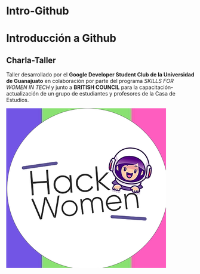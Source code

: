 # Intro-Github

# Introducción a Github

## Charla-Taller
Taller desarrollado por el **Google Developer Student Club de la Universidad de Guanajuato** en colaboración por parte del programa *SKILLS FOR WOMEN IN TECH* y junto a **BRITISH COUNCIL** para la capacitación-actualización de un grupo de estudiantes y profesores de la Casa de Estudios.


![hack](img/hackwoman.png)
